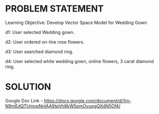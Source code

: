 # PROBLEM STATEMENT

Learning Objective: Develop Vector Space Model for Wedding Gown

 

d1: User selected Wedding gown.

d2: User ordered on-line rose flowers.

d3: User searched diamond ring.

d4: User selected white wedding gown, online flowers, 3 carat diamond ring.

# SOLUTION

Google Doc Link - https://docs.google.com/document/d/1rn-N9mEdQTUmvpNnIAA9tpVh8kW5pmOvuogQXdN5Of4/
